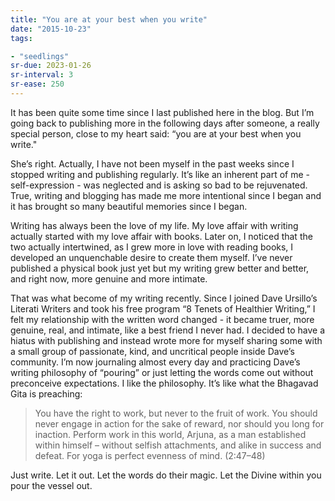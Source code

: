 ```yaml
---
title: "You are at your best when you write"
date: "2015-10-23"
tags:

- "seedlings"
sr-due: 2023-01-26
sr-interval: 3
sr-ease: 250
---
```


It has been quite some time since I last published here in the blog. But I’m going back to publishing more in the following days after someone, a really special person, close to my heart said: “you are at your best when you write."

She’s right. Actually, I have not been myself in the past weeks since I stopped writing and publishing regularly. It’s like an inherent part of me - self-expression - was neglected and is asking so bad to be rejuvenated. True, writing and blogging has made me more intentional since I began and it has brought so many beautiful memories since I began.

Writing has always been the love of my life. My love affair with writing actually started with my love affair with books. Later on, I noticed that the two actually intertwined, as I grew more in love with reading books, I developed an unquenchable desire to create them myself. I’ve never published a physical book just yet but my writing grew better and better, and right now, more genuine and more intimate.

That was what become of my writing recently. Since I joined Dave Ursillo’s Literati Writers and took his free program “8 Tenets of Healthier Writing,” I felt my relationship with the written word changed - it became truer, more genuine, real, and intimate, like a best friend I never had. I decided to have a hiatus with publishing and instead wrote more for myself sharing some with a small group of passionate, kind, and uncritical people inside Dave’s community. I’m now journaling almost every day and practicing Dave’s writing philosophy of “pouring” or just letting the words come out without preconceive expectations. I like the philosophy. It’s like what the Bhagavad Gita is preaching:

>You have the right to work, but never to the fruit of work. You should never engage in action for the sake of reward, nor should you long for inaction. Perform work in this world, Arjuna, as a man established within himself – without selfish attachments, and alike in success and defeat. For yoga is perfect evenness of mind. (2:47–48)

Just write. Let it out. Let the words do their magic. Let the Divine within you pour the vessel out.